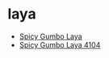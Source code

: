 # laya

 * [Spicy Gumbo Laya](../../index/s/spicy-gumbo-laya-4104.json)
 * [Spicy Gumbo Laya 4104](../../index/s/spicy-gumbo-laya-4104.json)

